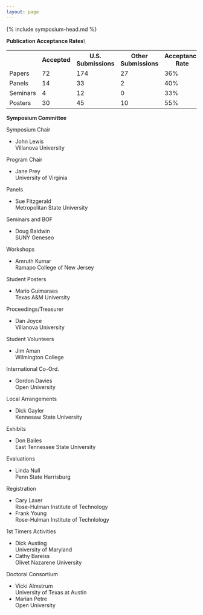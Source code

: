 ```yaml
---
layout: page
---
```

{% include symposium-head.md  %}


**Publication Acceptance Rates**\
<table class="table table-hover table-sm"><tbody><tr><th> </th>
<th>Accepted</th>
<th>U.S. Submissions</th>
<th>Other Submissions</th>
<th>Acceptance Rate</th>
</tr><tr><td>Papers</td>
<td>72</td>
<td>174</td>
<td>27</td>
<td>36%</td>
</tr><tr><td>Panels</td>
<td>14</td>
<td>33</td>
<td>2</td>
<td>40%</td>
</tr><tr><td>Seminars</td>
<td>4</td>
<td>12</td>
<td>0</td>
<td>33%</td>
</tr><tr><td>Posters</td>
<td>30</td>
<td>45</td>
<td>10</td>
<td>55%</td>
</tr></tbody></table>


**Symposium Committee**

Symposium Chair

-   John Lewis\
    Villanova University

Program Chair

-   Jane Prey\
    University of Virginia

Panels

-   Sue Fitzgerald\
    Metropolitan State University

Seminars and BOF

-   Doug Baldwin\
    SUNY Geneseo

Workshops

-   Amruth Kumar\
    Ramapo College of New Jersey

Student Posters

-   Mario Guimaraes\
    Texas A&M University

Proceedings/Treasurer

-   Dan Joyce\
    Villanova University

Student Volunteers

-   Jim Aman\
    Wilmington College

International Co-Ord.

-   Gordon Davies\
    Open University

Local Arrangements

-   Dick Gayler\
    Kennesaw State University

Exhibits

-   Don Bailes\
    East Tennessee State University

Evaluations

-   Linda Null\
    Penn State Harrisburg

Registration

-   Cary Laxer\
    Rose-Hulman Institute of Technology
-   Frank Young\
    Rose-Hulman Institute of Technlology

1st Timers Activities

-   Dick Austing\
    University of Maryland
-   Cathy Bareiss\
    Olivet Nazarene University

Doctoral Consortium

-   Vicki Almstrum\
    University of Texas at Austin
-   Marian Petre\
    Open University
